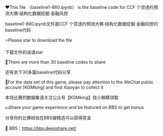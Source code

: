 ♥This file （baseline1-860.ipynb） is the baseline code for CCF 个贷违约预测大赛·结构化数据挖掘·金融风控

baseline1-860.ipynb文件是CCF 个贷违约预测大赛·结构化数据挖掘·金融风控的baseline代码

⭐Please star to download the file

下载文件的话请star

💯There are more than 30 baseline codes to share

还有余下30多篇baseline代码分享

🎁For the data set of this game, please pay attention to the WeChat public account [KGMking] and find Xiaoyan to collect it

本场比赛的数据集请关注公众号【KGMking】找小眼睛领取

💴Share your game experience and be featured on BBS to get bonus

分享你的比赛经验在BBS被精选可以获得奖金

📰 BBS：https://bbs.deepshare.net/
